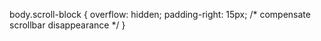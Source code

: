body.scroll-block {
  overflow: hidden;
  padding-right: 15px; /* compensate scrollbar disappearance */
}
